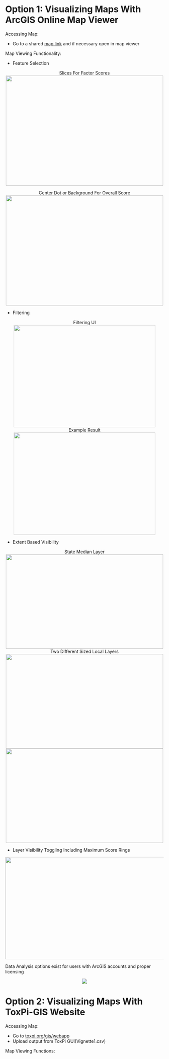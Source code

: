 # Option 1: Visualizing Maps With ArcGIS Online Map Viewer

Accessing Map:  
* Go to a shared [map link](https://ncsu.maps.arcgis.com/home/item.html?id=e524bb8f06984c36b325b4614d66f748) and if necessary open in map viewer  

Map Viewing Functionality:  
* Feature Selection  
<p align = "center"> 
Slices For Factor Scores<br>  
<img src="https://github.com/Jonathon-Fleming/ToxPi-GIS/blob/main/Images/FeatureSelection.PNG" data-canonical-  
src="https://github.com/Jonathon-Fleming/ToxPi-GIS/blob/main/Images/FeatureSelection.PNG" width = "500" height = "350" />  
</p>  

<p align = "center"> 
Center Dot or Background For Overall Score<br>  
<img src="https://github.com/Jonathon-Fleming/ToxPi-GIS/blob/main/Images/BackgroundSelection.PNG" data-canonical-  
src="https://github.com/Jonathon-Fleming/ToxPi-GIS/blob/main/Images/Backroundselection.PNG" height = "350" width = "500" />  
</p>  

* Filtering  
<p align = "center"> 
Filtering UI<br>
<img src="https://github.com/Jonathon-Fleming/ToxPi-GIS/blob/main/Images/Filter.PNG" data-canonical-  
src="https://github.com/Jonathon-Fleming/ToxPi-GIS/blob/main/Images/Filter.PNG" height = "325" width = "450" />
<br>
Example Result<br>
<img src="https://github.com/Jonathon-Fleming/ToxPi-GIS/blob/main/Images/Filtered.PNG" data-canonical-  
src="https://github.com/Jonathon-Fleming/ToxPi-GIS/blob/main/Images/Filtered.PNG" height = "325" width = "450" />
</p>  

* Extent Based Visibility  
<p align = "center"> 
State Median Layer<br>  
<img src="https://github.com/Jonathon-Fleming/ToxPi-GIS/blob/main/Images/State.PNG" data-canonical-  
src="https://github.com/Jonathon-Fleming/ToxPi-GIS/blob/main/Images/State" height = "300" width = "500" />  
<br> 
Two Different Sized Local Layers<br>
<img src="https://github.com/Jonathon-Fleming/ToxPi-GIS/blob/main/Images/MidLayer.PNG" data-canonical-  
src="https://github.com/Jonathon-Fleming/ToxPi-GIS/blob/main/Images/MidLayer.PNG" height = "300" width = "500" /> 
<br>
<img src="https://github.com/Jonathon-Fleming/ToxPi-GIS/blob/main/Images/LocalLayer.PNG" data-canonical-  
src="https://github.com/Jonathon-Fleming/ToxPi-GIS/blob/main/Images/LocalLayer.PNG" height = "300" width = "500" /> 
</p>  

* Layer Visibility Toggling Including Maximum Score Rings  
<p align = "center"> 
<img src="https://github.com/Jonathon-Fleming/ToxPi-GIS/blob/main/Images/LayerToggle.PNG" data-canonical-  
src="https://github.com/Jonathon-Fleming/ToxPi-GIS/blob/main/Images/LayerToggle.PNG" height = "325" width = "650" />
</p>

Data Analysis options exist for users with ArcGIS accounts and proper licensing  
<p align = "center"> 
<img src="https://github.com/Jonathon-Fleming/ToxPi-GIS/blob/main/Images/Analysis.PNG" data-canonical-  
src="https://github.com/Jonathon-Fleming/ToxPi-GIS/blob/main/Images/Analysis.PNG">
</p>

# Option 2: Visualizing Maps With ToxPi-GIS Website

Accessing Map:  
* Go to [toxpi.org/gis/webapp](https://toxpi.org/gis/webapp/)
* Upload output from ToxPi GUI(Vignette1.csv)

Map Viewing Functions:  

